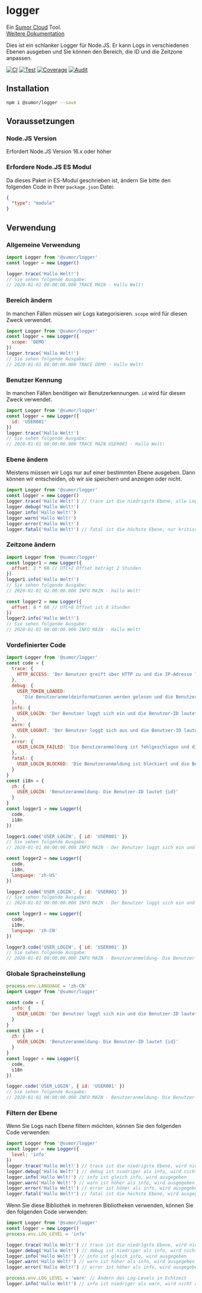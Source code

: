 # logger

Ein [Sumor Cloud](https://sumor.cloud) Tool.  
[Weitere Dokumentation](https://sumor.cloud/logger)

Dies ist ein schlanker Logger für Node.JS.
Er kann Logs in verschiedenen Ebenen ausgeben und Sie können den Bereich, die ID und die Zeitzone anpassen.

[![CI](https://github.com/sumor-cloud/logger/actions/workflows/ci.yml/badge.svg)](https://github.com/sumor-cloud/logger/actions/workflows/ci.yml)
[![Test](https://github.com/sumor-cloud/logger/actions/workflows/ut.yml/badge.svg)](https://github.com/sumor-cloud/logger/actions/workflows/ut.yml)
[![Coverage](https://github.com/sumor-cloud/logger/actions/workflows/coverage.yml/badge.svg)](https://github.com/sumor-cloud/logger/actions/workflows/coverage.yml)
[![Audit](https://github.com/sumor-cloud/logger/actions/workflows/audit.yml/badge.svg)](https://github.com/sumor-cloud/logger/actions/workflows/audit.yml)

## Installation

```bash
npm i @sumor/logger --save
```

## Voraussetzungen

### Node.JS Version

Erfordert Node.JS Version 16.x oder höher

### Erfordere Node.JS ES Modul

Da dieses Paket in ES-Modul geschrieben ist,
ändern Sie bitte den folgenden Code in Ihrer `package.json` Datei:

```json
{
  "type": "module"
}
```

## Verwendung

### Allgemeine Verwendung

```js
import Logger from '@sumor/logger'
const logger = new Logger()

logger.trace('Hallo Welt!')
// Sie sehen folgende Ausgabe:
// 2020-01-01 00:00:00.000 TRACE MAIN - Hallo Welt!
```

### Bereich ändern

In manchen Fällen müssen wir Logs kategorisieren. `scope` wird für diesen Zweck verwendet.

```js
import Logger from '@sumor/logger'
const logger = new Logger({
  scope: 'DEMO'
})
logger.trace('Hallo Welt!')
// Sie sehen folgende Ausgabe:
// 2020-01-01 00:00:00.000 TRACE DEMO - Hallo Welt!
```

### Benutzer Kennung

In manchen Fällen benötigen wir Benutzerkennungen. `id` wird für diesen Zweck verwendet.

```js
import Logger from '@sumor/logger'
const logger = new Logger({
  id: 'USER001'
})
logger.trace('Hallo Welt!')
// Sie sehen folgende Ausgabe:
// 2020-01-01 00:00:00.000 TRACE MAIN USER001 - Hallo Welt!
```

### Ebene ändern

Meistens müssen wir Logs nur auf einer bestimmten Ebene ausgeben. Dann können wir entscheiden, ob wir sie speichern und anzeigen oder nicht.

```js
import Logger from '@sumor/logger'
const logger = new Logger()
logger.trace('Hallo Welt!') // trace ist die niedrigste Ebene, alle Logs werden ausgegeben
logger.debug('Hallo Welt!')
logger.info('Hallo Welt!')
logger.warn('Hallo Welt!')
logger.error('Hallo Welt!')
logger.fatal('Hallo Welt!') // fatal ist die höchste Ebene, nur kritische Fehler werden ausgegeben
```

### Zeitzone ändern

```js
import Logger from '@sumor/logger'
const logger1 = new Logger({
  offset: 2 * 60 // UTC+2 Offset beträgt 2 Stunden
})
logger1.info('Hallo Welt!')
// Sie sehen folgende Ausgabe:
// 2020-01-01 02:00:00.000 INFO MAIN - Hallo Welt!

const logger2 = new Logger({
  offset: 8 * 60 // UTC+8 Offset ist 8 Stunden
})
logger2.info('Hallo Welt!')
// Sie sehen folgende Ausgabe:
// 2020-01-01 08:00:00.000 INFO MAIN - Hallo Welt!
```

### Vordefinierter Code

```js
import Logger from '@sumor/logger'
const code = {
  trace: {
    HTTP_ACCESS: 'Der Benutzer greift über HTTP zu und die IP-Adresse lautet {ip}'
  },
  debug: {
    USER_TOKEN_LOADED:
      'Die Benutzeranmeldeinformationen werden gelesen und die Benutzer-ID lautet {id}'
  },
  info: {
    USER_LOGIN: 'Der Benutzer loggt sich ein und die Benutzer-ID lautet {id}'
  },
  warn: {
    USER_LOGOUT: 'Der Benutzer loggt sich aus und die Benutzer-ID lautet {id}'
  },
  error: {
    USER_LOGIN_FAILED: 'Die Benutzeranmeldung ist fehlgeschlagen und die Benutzer-ID lautet {id}'
  },
  fatal: {
    USER_LOGIN_BLOCKED: 'Die Benutzeranmeldung ist blockiert und die Benutzer-ID lautet {id}'
  }
}
const i18n = {
  zh: {
    USER_LOGIN: 'Benutzeranmeldung- Die Benutzer-ID lautet {id}'
  }
}
const logger1 = new Logger({
  code,
  i18n
})

logger1.code('USER_LOGIN', { id: 'USER001' })
// Sie sehen folgende Ausgabe:
// 2020-01-01 00:00:00.000 INFO MAIN - Der Benutzer loggt sich ein und die Benutzer-ID lautet USER001

const logger2 = new Logger({
  code,
  i18n,
  language: 'zh-US'
})

logger2.code('USER_LOGIN', { id: 'USER001' })
// Sie sehen folgende Ausgabe:
// 2020-01-01 00:00:00.000 INFO MAIN - Der Benutzer loggt sich ein und die Benutzer-ID lautet USER001

const logger3 = new Logger({
  code,
  i18n,
  language: 'zh-CN'
})

logger3.code('USER_LOGIN', { id: 'USER001' })
// Sie sehen folgende Ausgabe:
// 2020-01-01 00:00:00.000 INFO MAIN - Benutzeranmeldung- Die Benutzer-ID lautet USER001
```

### Globale Spracheinstellung

```js
process.env.LANGUAGE = 'zh-CN'
import Logger from '@sumor/logger'

const code = {
  info: {
    USER_LOGIN: 'Der Benutzer loggt sich ein und die Benutzer-ID lautet {id}'
  }
}
const i18n = {
  zh: {
    USER_LOGIN: 'Benutzeranmeldung- Die Benutzer-ID lautet {id}'
  }
}
const logger = new Logger({
  code,
  i18n
})

logger.code('USER_LOGIN', { id: 'USER001' })
// Sie sehen folgende Ausgabe:
// 2020-01-01 00:00:00.000 INFO MAIN - Benutzeranmeldung- Die Benutzer-ID lautet USER001
```

### Filtern der Ebene

Wenn Sie Logs nach Ebene filtern möchten, können Sie den folgenden Code verwenden:

```js
import Logger from '@sumor/logger'
const logger = new Logger({
  level: 'info'
})
logger.trace('Hallo Welt!') // trace ist die niedrigste Ebene, wird nicht ausgegeben
logger.debug('Hallo Welt!') // debug ist niedriger als info, wird nicht ausgegeben
logger.info('Hallo Welt!') // info ist gleich info, wird ausgegeben
logger.warn('Hallo Welt!') // warn ist höher als info, wird ausgegeben
logger.error('Hallo Welt!') // error ist höher als info, wird ausgegeben
logger.fatal('Hallo Welt!') // fatal ist die höchste Ebene, wird ausgegeben
```

Wenn Sie diese Bibliothek in mehreren Bibliotheken verwenden, können Sie den folgenden Code verwenden:

```js
import Logger from '@sumor/logger'
const logger = new Logger()
process.env.LOG_LEVEL = 'info'

logger.trace('Hallo Welt!') // trace ist die niedrigste Ebene, wird nicht ausgegeben
logger.debug('Hallo Welt!') // debug ist niedriger als info, wird nicht ausgegeben
logger.info('Hallo Welt!') // info ist gleich info, wird ausgegeben
logger.warn('Hallo Welt!') // warn ist höher als info, wird ausgegeben
logger.error('Hallo Welt!') // error ist höher als info, wird ausgegeben

process.env.LOG_LEVEL = 'warn' // Ändern des Log-Levels in Echtzeit
logger.info('Hallo Welt!') // info ist niedriger als warn, wird nicht ausgegeben
```

